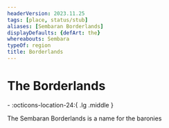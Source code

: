 ```yaml
---
headerVersion: 2023.11.25
tags: [place, status/stub]
aliases: [Sembaran Borderlands]
displayDefaults: {defArt: the}
whereabouts: Sembara
typeOf: region
title: Borderlands
---
```

# The Borderlands
<div class="grid cards ext-narrow-margin ext-one-column" markdown>
-    :octicons-location-24:{ .lg .middle }   
</div>


The Sembaran Borderlands is a name for the baronies 